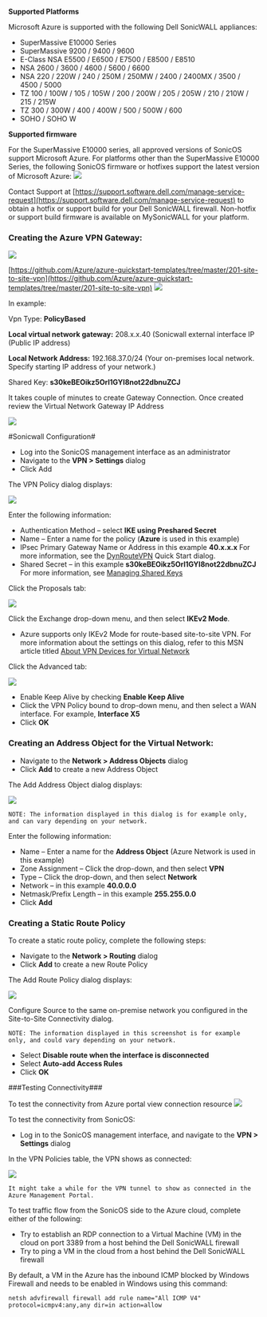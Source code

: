 **Supported Platforms**

Microsoft Azure is supported with the following Dell SonicWALL appliances:

- SuperMassive E10000 Series
- SuperMassive 9200 / 9400 / 9600
- E-Class NSA E5500 / E6500 / E7500 / E8500 / E8510
- NSA 2600 / 3600 / 4600 / 5600 / 6600 
- NSA 220 / 220W / 240 / 250M / 250MW / 2400 / 2400MX / 3500 / 4500 / 5000
- TZ 100 / 100W / 105 / 105W / 200 / 200W / 205 / 205W / 210 / 210W / 215 / 215W 
- TZ 300 / 300W / 400 / 400W / 500 / 500W / 600
- SOHO / SOHO W

**Supported firmware**

For the SuperMassive E10000 series, all approved versions of SonicOS support Microsoft Azure.
For platforms other than the SuperMassive E10000 Series, the following SonicOS firmware or hotfixes support the latest version of Microsoft Azure:
![](https://github.com/Azure/Azure-vpn-config-samples/blob/master/Dell/Current/Images/firmware.png?raw=true)


Contact Support at [https://support.software.dell.com/manage-service-request](https://support.software.dell.com/manage-service-request) to obtain a hotfix or support build for your Dell SonicWALL firewall. Non-hotfix or support build firmware is available on MySonicWALL for your platform. 

### Creating the Azure VPN Gateway: ###

[![](https://github.com/Azure/Azure-vpn-config-samples/blob/master/Cisco/Current/Images/ASAImages/Deploy.jpg?raw=true)](https://portal.azure.com/#create/Microsoft.Template/uri/https%3A%2F%2Fraw.githubusercontent.com%2FAzure%2Fazure-quickstart-templates%2Fmaster%2F201-site-to-site-vpn%2Fazuredeploy.json)

[https://github.com/Azure/azure-quickstart-templates/tree/master/201-site-to-site-vpn](https://github.com/Azure/azure-quickstart-templates/tree/master/201-site-to-site-vpn)
![](https://github.com/Azure/Azure-vpn-config-samples/blob/master/Dell/Current/Images/S2SJASON.png?raw=true)

In example:

Vpn Type: **PolicyBased**

**Local virtual network gateway:** 208.x.x.40 (Sonicwall external interface IP (Public IP address) 

**Local Network Address:** 192.168.37.0/24 (Your on-premises local network. Specify starting IP address of your network.) 

Shared Key: **s30keBEOikz5Orl1GYI8not22dbnuZCJ**

It takes couple of minutes to create Gateway Connection. Once created review the Virtual Network Gateway IP Address

![](https://github.com/Azure/Azure-vpn-config-samples/blob/master/Dell/Current/Images/AzureGW.png?raw=true)

#Sonicwall Configuration#

- Log into the SonicOS management interface as an administrator
- Navigate to the **VPN > Settings** dialog
- Click Add

The VPN Policy dialog displays:

![](https://github.com/Azure/Azure-vpn-config-samples/blob/master/Dell/Current/Images/VPNPolicyGen.png?raw=true)

Enter the following information:

- Authentication Method – select **IKE using Preshared Secret**
- Name – Enter a name for the policy (**Azure** is used in this example)
- IPsec Primary Gateway Name or Address in this example **40.x.x.x** For more information, see the [DynRouteVPN](http://documents.software.dell.com/sonicos/6.2/microsoft-azure-configuration-guide/configuring-a-route-based-vpn/azure-configuration-tasks/creating-a-virtual-network-gateway?ParentProduct=646#pid0e0nd0ha) Quick Start dialog.
- Shared Secret – in this example **s30keBEOikz5Orl1GYI8not22dbnuZCJ** For more information, see [Managing Shared Keys](http://documents.software.dell.com/sonicos/6.2/microsoft-azure-configuration-guide/configuring-a-route-based-vpn/azure-configuration-tasks/managing-shared-keys?ParentProduct=646)

Click the Proposals tab:

![](https://github.com/Azure/Azure-vpn-config-samples/blob/master/Dell/Current/Images/VPNPolicyPro.png?raw=true)

Click the Exchange drop-down menu, and then select **IKEv2 Mode**.

- Azure supports only IKEv2 Mode for route-based site-to-site VPN. For more information about the settings on this dialog, refer to this MSN article titled [About VPN Devices for Virtual Network](https://azure.microsoft.com/en-us/documentation/articles/vpn-gateway-about-vpn-devices/)

Click the Advanced tab:

![](https://github.com/Azure/Azure-vpn-config-samples/blob/master/Dell/Current/Images/VPNPolicyAdv.png?raw=true)

- Enable Keep Alive by checking **Enable Keep Alive** 
- Click the VPN Policy bound to drop-down menu, and then select a WAN interface. For example, **Interface X5** 
- Click **OK**

### Creating an Address Object for the Virtual Network: ###

- Navigate to the **Network > Address Objects** dialog
- Click **Add** to create a new Address Object

The Add Address Object dialog displays:

![](https://github.com/Azure/Azure-vpn-config-samples/blob/master/Dell/Current/Images/AddressObj.png?raw=true)
	
	NOTE: The information displayed in this dialog is for example only, and can vary depending on your network.

Enter the following information:

- Name – Enter a name for the **Address Object** (Azure Network is used in this example)
- Zone Assignment – Click the drop-down, and then select **VPN**
- Type – Click the drop-down, and then select **Network**
- Network – in this example **40.0.0.0**
- Netmask/Prefix Length – in this example **255.255.0.0**
- Click **Add**

### Creating a Static Route Policy ###

To create a static route policy, complete the following steps:

- Navigate to the **Network > Routing** dialog
- Click **Add** to create a new Route Policy

The Add Route Policy dialog displays:

![](https://github.com/Azure/Azure-vpn-config-samples/blob/master/Dell/Current/Images/Policy.png?raw=true)

Configure Source to the same on-premise network you configured in the Site-to-Site Connectivity dialog.
  
	NOTE: The information displayed in this screenshot is for example only, and could vary depending on your network. 
- Select **Disable route when the interface is disconnected**
- Select **Auto-add Access Rules** 
- Click **OK**

###Testing Connectivity###

To test the connectivity from Azure portal view connection resource
![](https://github.com/Azure/Azure-vpn-config-samples/blob/master/Dell/Current/Images/AzureGWConn.png?raw=true)

To test the connectivity from SonicOS:

- Log in to the SonicOS management interface, and navigate to the **VPN > Settings** dialog

In the VPN Policies table, the VPN shows as connected:

![](https://github.com/Azure/Azure-vpn-config-samples/blob/master/Dell/Current/Images/VPNSettings.png?raw=true)

	It might take a while for the VPN tunnel to show as connected in the Azure Management Portal.

To test traffic flow from the SonicOS side to the Azure cloud, complete either of the following:

- Try to establish an RDP connection to a Virtual Machine (VM) in the cloud on port 3389 from a host behind the Dell SonicWALL firewall
- Try to ping a VM in the cloud from a host behind the Dell SonicWALL firewall

By default, a VM in the Azure has the inbound ICMP blocked by Windows Firewall and needs to be enabled in Windows using this command:

	netsh advfirewall firewall add rule name="All ICMP V4" protocol=icmpv4:any,any dir=in action=allow
